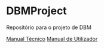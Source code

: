 # DBMProject

Repositório para o projeto de DBM

[Manual Técnico](docs/ManualTecnico.md)
[Manual de Utilizador](docs/ManualUtilizador.md)
